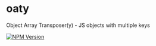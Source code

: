 # oaty
Object Array Transposer(y) - JS objects with multiple keys

[![NPM Version](https://img.shields.io/npm/v/oaty.svg)](https://npmjs.org/package/oaty)

